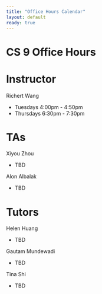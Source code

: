 ```yaml
---
title: "Office Hours Calendar"
layout: default
ready: true
---
```


<h1><strong>CS 9 Office Hours</strong></h1>

# Instructor
Richert Wang

* Tuesdays 4:00pm - 4:50pm
* Thursdays 6:30pm - 7:30pm

# TAs

Xiyou Zhou

* TBD

Alon Albalak

* TBD

# Tutors

Helen Huang

* TBD

Gautam Mundewadi

* TBD

Tina Shi

* TBD
